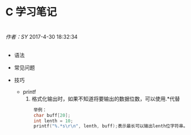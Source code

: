 # C 学习笔记

#
*作者：SY*
2017-4-30 18:32:34
##

+ 语法
		

+ 常见问题
	
+ 技巧
	+ printf
		1. 格式化输出时，如果不知道将要输出的数据位数，可以使用.*代替
		```C
			举例：
			char buff[20];
			int lenth = 10; 
			printf("%.*s\r\n", lenth, buff);表示最长可以输出lenth位字符串。
		```